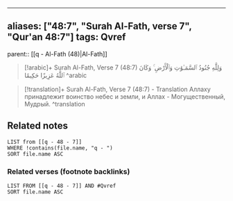 
---
aliases: ["48:7", "Surah Al-Fath, verse 7", "Qur'an 48:7"]
tags: Qvref
---

parent:: [[q - Al-Fath (48)|Al-Fath]]

> [!arabic]+ Surah Al-Fath, Verse 7 (48:7)
> <span class="quran-arabic">وَلِلَّهِ جُنُودُ ٱلسَّمَـٰوَٰتِ وَٱلْأَرْضِ ۚ وَكَانَ ٱللَّهُ عَزِيزًا حَكِيمًا</span>
^arabic

> [!translation]+ Surah Al-Fath, Verse 7 (48:7) - Translation
> Аллаху принадлежит воинство небес и земли, и Аллах - Могущественный, Мудрый.
^translation



## Related notes
```dataview
LIST from [[q - 48 - 7]]
WHERE !contains(file.name, "q - ")
SORT file.name ASC
```

### Related verses (footnote backlinks)
```dataview
LIST FROM [[q - 48 - 7]] AND #Qvref
SORT file.name ASC
```

